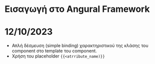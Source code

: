 # Εισαγωγή στο Angural Framework

# 12/10/2023

- Απλή δέσμευση (simple binding) χαρακτηριστικού της κλάσης του component στο template του component.
- Χρήση του placeholder `{{<atrribute_name)}}`

